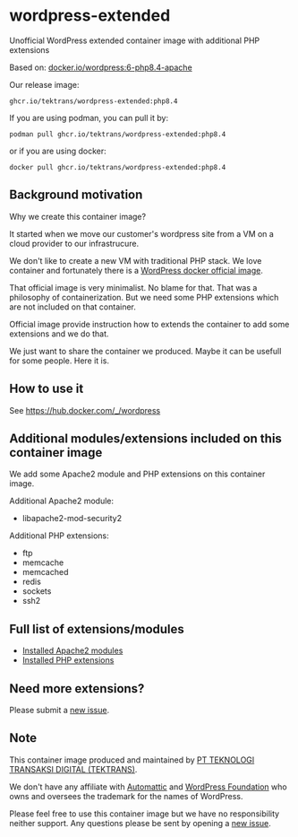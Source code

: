 # wordpress-extended
Unofficial WordPress extended container image with additional PHP extensions

Based on: [docker.io/wordpress:6-php8.4-apache](https://hub.docker.com/_/wordpress)

Our release image:
```
ghcr.io/tektrans/wordpress-extended:php8.4
```

If you are using podman, you can pull it by:
```shell
podman pull ghcr.io/tektrans/wordpress-extended:php8.4
```

or if you are using docker:

```shell
docker pull ghcr.io/tektrans/wordpress-extended:php8.4
```

## Background motivation
Why we create this container image?

It started when we move our customer's wordpress site from a VM on a cloud provider
to our infrastrucure.

We don't like to create a new VM with traditional PHP stack.
We love container and fortunately there is a 
[WordPress docker official image](https://hub.docker.com/_/wordpress).

That official image is very minimalist. No blame for that.
That was a philosophy of containerization.
But we need some PHP extensions which are not included on that container.

Official image provide instruction how to extends the container
to add some extensions and we do that.

We just want to share the container we produced.
Maybe it can be usefull for some people.
Here it is.

## How to use it
See https://hub.docker.com/_/wordpress

## Additional modules/extensions included on this container image
We add some Apache2 module and PHP extensions on this container image.

Additional Apache2 module:
* libapache2-mod-security2

Additional PHP extensions:
* ftp
* memcache
* memcached
* redis
* sockets
* ssh2

## Full list of extensions/modules
* [Installed Apache2 modules](apache2-modules.txt)
* [Installed PHP extensions](php-extensions.txt)

## Need more extensions?
Please submit a [new issue](https://github.com/tektrans/wordpress-extended/issues/new/choose).

## Note
This container image produced and maintained by
[PT TEKNOLOGI TRANSAKSI DIGITAL (TEKTRANS)](https://tektrans.id).

We don't have any affiliate with 
[Automattic](https://automattic.com/)
and
[WordPress Foundation](https://wordpressfoundation.org/)
who owns and oversees the trademark for the names of WordPress.

Please feel free to use this container image but we have no responsibility neither support.
Any questions please be sent by opening a
[new issue](https://github.com/tektrans/wordpress-extended/issues/new/choose).
